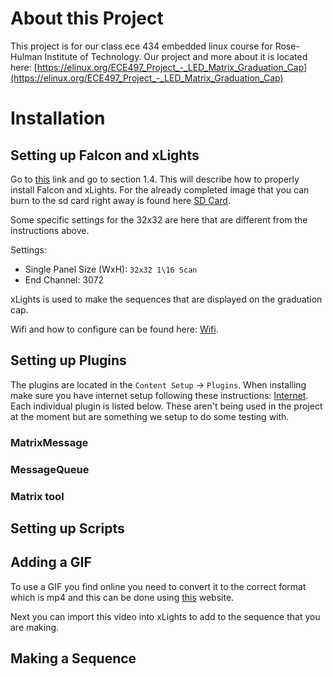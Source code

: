 # About this Project
This project is for our class ece 434 embedded linux course for Rose-Hulman Institute of Technology. Our project and more about it is located here: [https://elinux.org/ECE497_Project_-_LED_Matrix_Graduation_Cap](https://elinux.org/ECE497_Project_-_LED_Matrix_Graduation_Cap)

# Installation

## Setting up Falcon and xLights

Go to [this](https://markayoder.github.io/PRUCookbook/01case/case.html#case_rgb_matrix) link and go to section 1.4. This will describe how to properly install Falcon and xLights. For the already completed image that you can burn to the sd card right away is found here [SD Card](https://github.com/ObbyKing/ece434_linux/tree/master/finalProject/Install).

Some specific settings for the 32x32 are here that are different from the instructions above.

Settings:

* Single Panel Size (WxH): `32x32 1\16 Scan`
* End Channel: 3072

xLights is used to make the sequences that are displayed on the graduation cap.

Wifi and how to configure can be found here: [Wifi](https://github.com/ObbyKing/ece434_linux/tree/master/finalProject/Internet).

## Setting up Plugins
The plugins are located in the `Content Setup` -> `Plugins`. When installing make sure you have internet setup following these instructions: [Internet](https://github.com/ObbyKing/ece434_linux/tree/master/finalProject/Internet). Each individual plugin is listed below. These aren't being used in the project at the moment but are something we setup to do some testing with.

### MatrixMessage

### MessageQueue

### Matrix tool

## Setting up Scripts

## Adding a GIF
To use a GIF you find online you need to convert it to the correct format which is mp4 and this can be done using [this](https://ezgif.com/gif-to-mp4) website.

Next you can import this video into xLights to add to the sequence that you are making. 

## Making a Sequence
